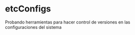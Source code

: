 # etcConfigs
Probando herramientas para hacer control de versiones en las configuraciones del sistema
